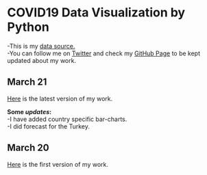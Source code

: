 # COVID19 Data Visualization by Python

-This is my [data source.](https://ourworldindata.org/coronavirus-source-data)  
-You can follow me on [Twitter](https://twitter.com/BaturalpYalcin) and check my [GitHub Page](https://github.com/baturalpyalcinn) to be kept updated about my work.

## March 21
[Here](Covid19_March_21.html) is the latest version of my work.

**Some *updates*:**    
-I have added country specific bar-charts.  
-I did forecast for the Turkey.  

## March 20
[Here](Covid19_March_20.html) is the first version of my work.


